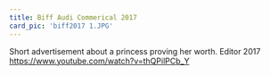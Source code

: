```yaml
---
title: Biff Audi Commerical 2017
card_pic: 'biff2017 1.JPG'
---
```


Short advertisement about a princess proving her worth.
Editor 2017
https://www.youtube.com/watch?v=thQPilPCb_Y
